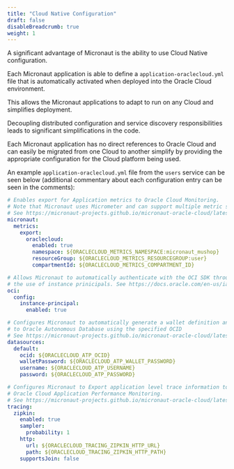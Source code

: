 ```yaml
---
title: "Cloud Native Configuration"
draft: false
disableBreadcrumb: true
weight: 1
---
```


A significant advantage of Micronaut is the ability to use Cloud Native configuration.

Each Micronaut application is able to define a `application-oraclecloud.yml` file that is automatically activated when deployed into the Oracle Cloud environment.

This allows the Micronaut applications to adapt to run on any Cloud and simplifies deployment.

Decoupling distributed configuration and service discovery responsibilities leads to significant simplifications in the code.

Each Micronaut application has no direct references to Oracle Cloud and can easily be migrated from one Cloud to another simplify by providing the appropriate configuration for the Cloud platform being used.

An example `application-oraclecloud.yml` file from the `users` service can be seen below (additional commentary about each configuration entry can be seen in the comments):

```yaml
# Enables export for Application metrics to Oracle Cloud Monitoring.
# Note that Micronaut uses Micrometer and can support multiple metric systems simultaneously 
# See https://micronaut-projects.github.io/micronaut-oracle-cloud/latest/guide/#micrometer
micronaut:
  metrics:
    export:
      oraclecloud:
        enabled: true
        namespace: ${ORACLECLOUD_METRICS_NAMESPACE:micronaut_mushop}
        resourceGroup: ${ORACLECLOUD_METRICS_RESOURCEGROUP:user}
        compartmentId: ${ORACLECLOUD_METRICS_COMPARTMENT_ID}

# Allows Micronaut to automatically authenticate with the OCI SDK through
# the use of instance prinicipals. See https://docs.oracle.com/en-us/iaas/Content/Identity/Tasks/callingservicesfrominstances.htm
oci:
  config:
    instance-principal:
      enabled: true

# Configures Micronaut to automatically generate a wallet definition and connect
# to Oracle Autonomous Database using the specified OCID
# See https://micronaut-projects.github.io/micronaut-oracle-cloud/latest/guide/#autonomousDatabase
datasources:
  default:
    ocid: ${ORACLECLOUD_ATP_OCID}
    walletPassword: ${ORACLECLOUD_ATP_WALLET_PASSWORD}
    username: ${ORACLECLOUD_ATP_USERNAME}
    password: ${ORACLECLOUD_ATP_PASSWORD}

# Configures Micronaut to Export application level trace information to 
# Oracle Cloud Application Performance Monitoring.
# See https://micronaut-projects.github.io/micronaut-oracle-cloud/latest/guide/#tracing
tracing:
  zipkin:
    enabled: true
    sampler:
      probability: 1
    http:
      url: ${ORACLECLOUD_TRACING_ZIPKIN_HTTP_URL}
      path: ${ORACLECLOUD_TRACING_ZIPKIN_HTTP_PATH}
    supportsJoin: false


```




